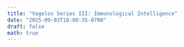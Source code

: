 ```yaml
---
title: "Vagelos Series III: Immunological Intelligence"
date: "2025-09-03T18:00:35-0700"
draft: false
math: true
---
```


